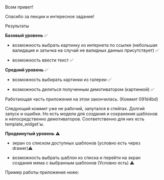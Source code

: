 Всем привет!

Спасибо за лекции и интересное задание!

Результаты

**Базовый уровень** ✅

* возможность выбрать картинку из интернета по ссылке (небольшая валидация и затычка на случай не валидных данных присутствует) ✅

* возможность ввести текст ✅

**Средний уровень** ✅

* возможность выбирать картинки из галереи ✅

* возможность делиться полученным демотиватором (картинкой) ✅

Работающая часть приложения на этом закончилась. (Коммит 091d4bd)

Следующий коммит уже не рабочий, запутался в стейтах. Долгий запуск и ошибки.
Но есть модели для создания и сохранения шаблонов и непосредственно демотиваторов.
Соответственно для них есть template_widget'ы.

**Продвинутый уровень** ⚠️

* экран со списком доступных шаблонов (условно есть через drawer)⚠️

* возможность выбрать шаблон из списка и перейти на экран создания мема с выбранным шаблонов (Условно есть) ⚠️

Пример работы приложения ниже:

